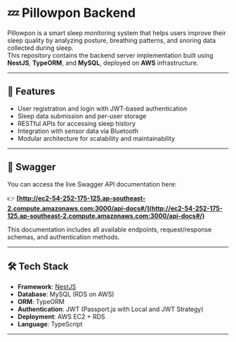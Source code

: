# 💤 Pillowpon Backend

Pillowpon is a smart sleep monitoring system that helps users improve their sleep quality by analyzing posture, breathing patterns, and snoring data collected during sleep.  
This repository contains the backend server implementation built using **NestJS**, **TypeORM**, and **MySQL**, deployed on **AWS** infrastructure.

---

## 🚀 Features

- User registration and login with JWT-based authentication
- Sleep data submission and per-user storage
- RESTful APIs for accessing sleep history
- Integration with sensor data via Bluetooth
- Modular architecture for scalability and maintainability

---

## 🔗 Swagger

You can access the live Swagger API documentation here:

👉 **[http://ec2-54-252-175-125.ap-southeast-2.compute.amazonaws.com:3000/api-docs#/](http://ec2-54-252-175-125.ap-southeast-2.compute.amazonaws.com:3000/api-docs#/)**

This documentation includes all available endpoints, request/response schemas, and authentication methods.

---

## 🛠️ Tech Stack

- **Framework**: [NestJS](https://nestjs.com/)
- **Database**: MySQL (RDS on AWS)
- **ORM**: TypeORM
- **Authentication**: JWT (Passport.js with Local and JWT Strategy)
- **Deployment**: AWS EC2 + RDS
- **Language**: TypeScript

---
